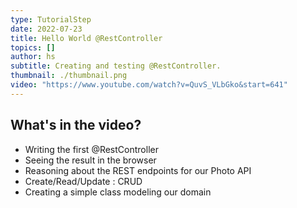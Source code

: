 ```yaml
---
type: TutorialStep
date: 2022-07-23
title: Hello World @RestController
topics: []
author: hs
subtitle: Creating and testing @RestController.
thumbnail: ./thumbnail.png
video: "https://www.youtube.com/watch?v=QuvS_VLbGko&start=641"
---
```


## What's in the video?

- Writing the first @RestController
- Seeing the result in the browser
- Reasoning about the REST endpoints for our Photo API
- Create/Read/Update : CRUD
- Creating a simple class modeling our domain
